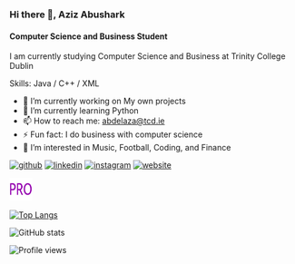 ### Hi there 👋, **Aziz Abushark**
#### **Computer Science and Business Student** 
I am currently studying Computer Science and Business at Trinity College Dublin



Skills: Java / C++ / XML 

- 🔭 I’m currently working on My own projects  
- 🌱 I’m currently learning Python  
- 📫 How to reach me: abdelaza@tcd.ie 
- ⚡ Fun fact: I do business with computer science  
- 👀 I’m interested in Music, Football, Coding, and Finance


[<img src='https://cdn.jsdelivr.net/npm/simple-icons@3.0.1/icons/github.svg' alt='github' height='40'>](https://github.com/azizosharke)  [<img src='https://cdn.jsdelivr.net/npm/simple-icons@3.0.1/icons/linkedin.svg' alt='linkedin' height='40'>](https://www.linkedin.com/in/abdelaziz-abushark/)  [<img src='https://cdn.jsdelivr.net/npm/simple-icons@3.0.1/icons/instagram.svg' alt='instagram' height='40'>](https://www.instagram.com/theaziz02/)  [<img src='https://cdn.jsdelivr.net/npm/simple-icons@3.0.1/icons/icloud.svg' alt='website' height='40'>](https://github.com/azizosharke)  

<a href='https://github.com/pricing'><img src='https://raw.githubusercontent.com/acervenky/animated-github-badges/master/assets/pro.gif' width='40' height='40'></a> 

[![Top Langs](https://github-readme-stats.vercel.app/api/top-langs/?username=azizosharke)](https://github.com/anuraghazra/github-readme-stats)

![GitHub stats](https://github-readme-stats.vercel.app/api?username=azizosharke&show_icons=true)  

![Profile views](https://gpvc.arturio.dev/azizosharke)  

